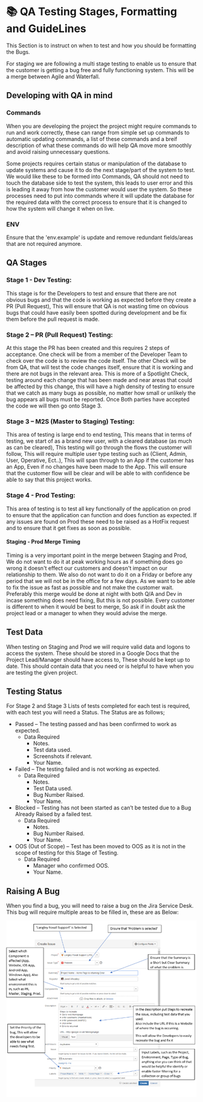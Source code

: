 # 📚 QA Testing Stages, Formatting and GuideLines

This Section is to instruct on when to test and how you should be formatting the Bugs.

For staging we are following a multi stage testing to enable us to ensure that the customer is getting a bug free and fully functioning system. This will be a merge between Agile and Waterfall.

## Developing with QA in mind

### Commands
When you are developing the project the project might require commands to run and work correctly, these can range from simple set up commands to automatic updating commands, a list of these commands and a breif description of what these commands do will help QA move more smoothly and avoid raising unnecessary questions.

Some projects requires certain status or manipulation of the database to update systems and cause it to do the next stage/part of the system to test. We would like these to be formed into Commands, QA should not need to touch the database side to test the system, this leads to user error and this is leading it away from how the customer would user the system. So these processes need to put into commands where it will update the database for the required data with the correct process to ensure that it is changed to how the system will change it when on live.

### ENV
Ensure that the 'env.example' is update and remove redundant fields/areas that are not required anymore.
		
## QA Stages
										
### Stage 1 - Dev Testing:
This stage is for the Developers to test and ensure that there are not obvious bugs and that the code is working as expected before they create a PR (Pull Request), This will ensure that QA is not wasting time on obvious bugs that could have easily been spotted during development and be fix them before the pull request is made.
												
### Stage 2 – PR (Pull Request) Testing:
At this stage the PR has been created and this requires 2 steps of acceptance.
One check will be from a member of the Developer Team to check over the code is to review the code itself. 
The other Check will be from QA, that will test the code changes itself, ensure that it is working and there are not bugs in the relevant area. This is more of a Spotlight Check, testing around each change that has been made and near areas that could be affected by this change, this will have a high density of testing to ensure that we catch as many bugs as possible, no matter how small or unlikely the bug appears all bugs must be reported.
Once Both parties have accepted the code we will then go onto Stage 3.
												
### Stage 3 – M2S (Master to Staging) Testing:
This area of testing is large end to end testing, This means that in terms of testing, we start of as a brand new user, with a cleared database (as much as can be cleared), This testing will go through the flows the customer will follow, This will require multiple user type testing such as (Client, Admin, User, Operative, Ect..), This will span through to an App if the customer has an App, Even if no changes have been made to the App. This will ensure that the customer flow will be clear and will be able to with confidence be able to say that this project works.

### Stage 4 - Prod Testing:
This area of testing is to test all key functionally of the application on prod to ensure that the application can function and does function as expected.
If any issues are found on Prod these need to be raised as a HotFix request and to ensure that it get fixes as soon as possible.

#### Staging - Prod Merge Timing
Timing is a very important point in the merge between Staging and Prod, We do not want to do it at peak working hours as if something does go wrong it doesn't effect our customers and doesn't impact on our relationship to them. We also do not want to do it on a Friday or before any period that we will not be in the office for a few days. As we want to be able to fix the issue as fast as possible and not make the customer wait. Preferably this merge would be done at night with both Q/A and Dev in incase something does need fixing, But this is not possible. Every customer is different to when it would be best to merge, So ask if in doubt ask the project lead or a manager to when they would advise the merge.

## Test Data
When testing on Staging and Prod we will require valid data and logons to access the system. These should be stored in a Google Docs that the Project Lead/Manager should have access to, These should be kept up to date. This should contain data that you need or is helpful to have when you are testing the given project. 

## Testing Status

For Stage 2 and Stage 3 Lists of tests completed for each test is required, with each test you will need a Status. The Status are as follows;
- Passed – The testing passed and has been confirmed to work as expected.
	- Data Required 
		- Notes.
		- Test data used.
		- Screenshots if relevant.
		- Your Name.
- Failed – The testing failed and is not working as expected.
	- Data Required
		- Notes.
		- Test Data used.
		- Bug Number Raised.
		- Your Name.
- Blocked – Testing has not been started as can’t be tested due to a Bug Already Raised by a failed test.
	- Data Required
		- Notes.
		- Bug Number Raised.
		- Your Name.
- OOS (Out of Scope) – Test has been moved to OOS as it is not in the scope of testing for this Stage of Testing.
	- Data Required
		- Manager who confirmed OOS.
		- Your Name.

## Raising A Bug

When you find a bug, you will need to raise a bug on the Jira Service Desk.
This bug will require multiple areas to be filled in, these are as Below:

![Jira Bug Raising](images/jira/raising-bugs.PNG)
